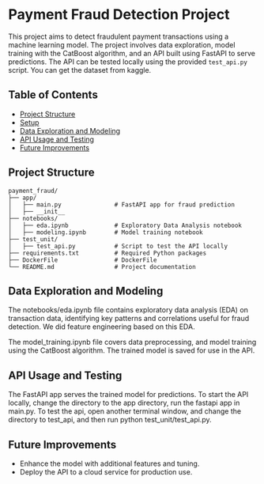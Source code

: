 # Payment Fraud Detection Project

This project aims to detect fraudulent payment transactions using a machine learning model. The project involves data exploration, model training with the CatBoost algorithm, and an API built using FastAPI to serve predictions. The API can be tested locally using the provided `test_api.py` script. You can get the dataset from kaggle.

## Table of Contents
- [Project Structure](#project-structure)
- [Setup](#setup)
- [Data Exploration and Modeling](#data-exploration-and-modeling)
- [API Usage and Testing](#api-usage-testing)
- [Future Improvements](#future-improvements)

## Project Structure
```plaintext
payment_fraud/
├── app/
│   ├── main.py               # FastAPI app for fraud prediction
│   ├── __init__              
├── notebooks/
│   ├── eda.ipynb             # Exploratory Data Analysis notebook
│   ├── modeling.ipynb        # Model training notebook
├── test_unit/
│   ├── test_api.py           # Script to test the API locally
├── requirements.txt          # Required Python packages
├── DockerFile                # DockerFile
└── README.md                 # Project documentation
```

## Data Exploration and Modeling
The notebooks/eda.ipynb file contains exploratory data analysis (EDA) on transaction data, identifying key patterns and correlations useful for fraud detection. We did feature engineering based on this EDA.

The model_training.ipynb file covers data preprocessing, and model training using the CatBoost algorithm. The trained model is saved for use in the API.

## API Usage and Testing
The FastAPI app serves the trained model for predictions. To start the API locally, change the directory to the app directory, run the fastapi app in main.py. To test the api, open another terminal window, and change the directory to test_api, and then run python test_unit/test_api.py.


## Future Improvements
- Enhance the model with additional features and tuning.
- Deploy the API to a cloud service for production use.